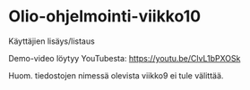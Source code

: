 # Olio-ohjelmointi-viikko10
Käyttäjien lisäys/listaus

Demo-video löytyy YouTubesta:
https://youtu.be/ClvL1bPXOSk

Huom. tiedostojen nimessä olevista viikko9 ei tule välittää.
